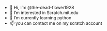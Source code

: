 - 👋 Hi, I’m @the-dead-flower1928
- 👀 I’m interested in Scratch.mit.edu
- 🌱 I’m currently learning python
- 📫 you can contact me on my scratch account 
<!---
the-dead-flower1928/the-dead-flower1928 is a ✨ special ✨ repository because its `README.md` (this file) appears on your GitHub profile.
You can click the Preview link to take a look at your changes.
--->
